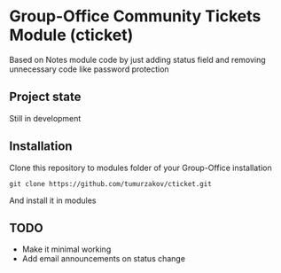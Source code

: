Group-Office Community Tickets Module (cticket)
===============================================

Based on Notes module code by just adding status field and removing unnecessary code like password protection

Project state
-------------

Still in development

Installation
------------

Clone this repository to modules folder of your Group-Office installation

    git clone https://github.com/tumurzakov/cticket.git

And install it in modules

TODO
----

* Make it minimal working
* Add email announcements on status change

